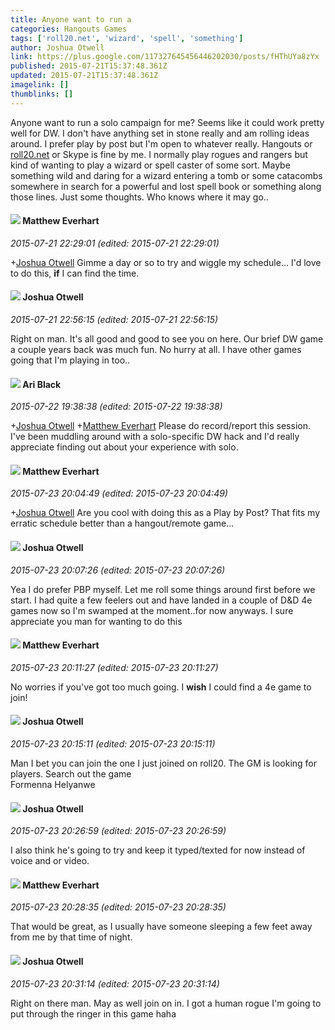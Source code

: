 ```yaml
---
title: Anyone want to run a
categories: Hangouts Games
tags: ['roll20.net', 'wizard', 'spell', 'something']
author: Joshua Otwell
link: https://plus.google.com/117327645456446202030/posts/fHThUYa8zYx
published: 2015-07-21T15:37:48.361Z
updated: 2015-07-21T15:37:48.361Z
imagelink: []
thumblinks: []
---
```


Anyone want to run a solo campaign for me? Seems like it could work pretty well for DW. I don&#39;t have anything set in stone really and am rolling ideas around. I prefer play by post but I&#39;m open to whatever really. Hangouts or <a href="http://roll20.net" class="ot-anchor">roll20.net</a> or Skype is fine by me. I normally play rogues and rangers but kind of wanting to play a wizard or spell caster of some sort. Maybe something wild and daring for a wizard entering a tomb or some catacombs somewhere in search for a powerful and lost spell book or something along those lines. Just some thoughts. Who knows where it may go..
<div id='comment z124uz4oylavd3wj404cjns53pqjfhq5wik'>
  <h4><img src='{{site.baseurl}}//images/avatars/115610991532630554135_photo.jpg'> Matthew Everhart</h4>
      <p><cite>2015-07-21 22:29:01 (edited: 2015-07-21 22:29:01)</cite></p>
        <p><span class="proflinkWrapper"><span class="proflinkPrefix">+</span><a class="proflink" href="https://plus.google.com/117327645456446202030" oid="117327645456446202030">Joshua Otwell</a></span>​ Gimme a day or so to try and wiggle my schedule... I&#39;d love to do this, <b>if</b> I can find the time.</p>
</div>
        

<div id='comment z124uz4oylavd3wj404cjns53pqjfhq5wik'>
  <h4><img src='{{site.baseurl}}//images/avatars/117327645456446202030_photo.jpg'> Joshua Otwell</h4>
      <p><cite>2015-07-21 22:56:15 (edited: 2015-07-21 22:56:15)</cite></p>
        <p>Right on man. It&#39;s all good and good to see you on here. Our brief DW game a couple years back was much fun. No hurry at all. I have other games going that I&#39;m playing in too..</p>
</div>
        

<div id='comment z124uz4oylavd3wj404cjns53pqjfhq5wik'>
  <h4><img src='{{site.baseurl}}//images/avatars/114340138562787667396_photo.jpg'> Ari Black</h4>
      <p><cite>2015-07-22 19:38:38 (edited: 2015-07-22 19:38:38)</cite></p>
        <p><span class="proflinkWrapper"><span class="proflinkPrefix">+</span><a class="proflink" href="https://plus.google.com/117327645456446202030" oid="117327645456446202030">Joshua Otwell</a></span> <span class="proflinkWrapper"><span class="proflinkPrefix">+</span><a class="proflink" href="https://plus.google.com/115610991532630554135" oid="115610991532630554135">Matthew Everhart</a></span> Please do record/report this session. I&#39;ve been muddling around with a solo-specific DW hack and I&#39;d really appreciate finding out about your experience with solo.</p>
</div>
        

<div id='comment z124uz4oylavd3wj404cjns53pqjfhq5wik'>
  <h4><img src='{{site.baseurl}}//images/avatars/115610991532630554135_photo.jpg'> Matthew Everhart</h4>
      <p><cite>2015-07-23 20:04:49 (edited: 2015-07-23 20:04:49)</cite></p>
        <p><span class="proflinkWrapper"><span class="proflinkPrefix">+</span><a class="proflink" href="https://plus.google.com/117327645456446202030" oid="117327645456446202030">Joshua Otwell</a></span>​ Are you cool with doing this as a Play by Post? That fits my erratic schedule better than a hangout/remote game...</p>
</div>
        

<div id='comment z124uz4oylavd3wj404cjns53pqjfhq5wik'>
  <h4><img src='{{site.baseurl}}//images/avatars/117327645456446202030_photo.jpg'> Joshua Otwell</h4>
      <p><cite>2015-07-23 20:07:26 (edited: 2015-07-23 20:07:26)</cite></p>
        <p>Yea I do prefer PBP myself. Let me roll some things around first before we start. I had quite a few feelers out and have landed in a couple of D&amp;D 4e games now so I&#39;m swamped at the moment..for now anyways. I sure appreciate you man for wanting to do this</p>
</div>
        

<div id='comment z124uz4oylavd3wj404cjns53pqjfhq5wik'>
  <h4><img src='{{site.baseurl}}//images/avatars/115610991532630554135_photo.jpg'> Matthew Everhart</h4>
      <p><cite>2015-07-23 20:11:27 (edited: 2015-07-23 20:11:27)</cite></p>
        <p>No worries if you&#39;ve got too much going. I <b>wish</b> I could find a 4e game to join!</p>
</div>
        

<div id='comment z124uz4oylavd3wj404cjns53pqjfhq5wik'>
  <h4><img src='{{site.baseurl}}//images/avatars/117327645456446202030_photo.jpg'> Joshua Otwell</h4>
      <p><cite>2015-07-23 20:15:11 (edited: 2015-07-23 20:15:11)</cite></p>
        <p>Man I bet you can join the one I just joined on roll20. The GM is looking for players. Search out the game <br />Formenna Helyanwe</p>
</div>
        

<div id='comment z124uz4oylavd3wj404cjns53pqjfhq5wik'>
  <h4><img src='{{site.baseurl}}//images/avatars/117327645456446202030_photo.jpg'> Joshua Otwell</h4>
      <p><cite>2015-07-23 20:26:59 (edited: 2015-07-23 20:26:59)</cite></p>
        <p>I also think he&#39;s going to try and keep it typed/texted for now instead of voice and or video.</p>
</div>
        

<div id='comment z124uz4oylavd3wj404cjns53pqjfhq5wik'>
  <h4><img src='{{site.baseurl}}//images/avatars/115610991532630554135_photo.jpg'> Matthew Everhart</h4>
      <p><cite>2015-07-23 20:28:35 (edited: 2015-07-23 20:28:35)</cite></p>
        <p>That would be great, as I usually have someone sleeping a few feet away from me by that time of night.</p>
</div>
        

<div id='comment z124uz4oylavd3wj404cjns53pqjfhq5wik'>
  <h4><img src='{{site.baseurl}}//images/avatars/117327645456446202030_photo.jpg'> Joshua Otwell</h4>
      <p><cite>2015-07-23 20:31:14 (edited: 2015-07-23 20:31:14)</cite></p>
        <p>Right on there man. May as well join on in. I got a human rogue I&#39;m going to put through the ringer in this game haha</p>
</div>
        